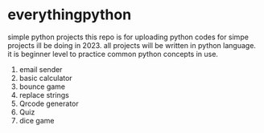 # everythingpython
simple python projects 
this repo is for uploading python codes for simpe projects ill be doing in 2023.
all projects will be written in python language. it is beginner level to practice common python concepts in use.

1. email sender
2. basic calculator
3. bounce game
4. replace strings
5. Qrcode generator 
6. Quiz
7. dice game


